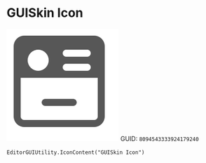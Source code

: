 # GUISkin Icon
![](/img/GUISkin%20Icon.png)
GUID: `8094543333924179240`
```
EditorGUIUtility.IconContent("GUISkin Icon")
```
